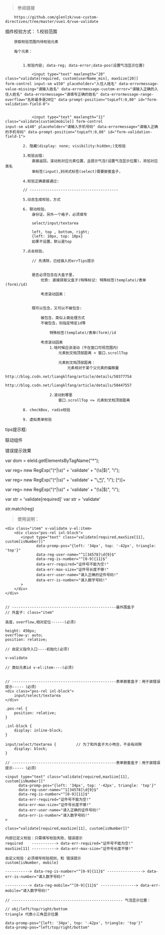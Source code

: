 
> 参阅链接

```
    https://github.com/glenlzk/vue-custom-directives/tree/master/vue1.0/vue-validate

```



插件校验方式：
	1.校验范围
		
		获取校验范围内待校验元素
		
		每个元素：
			

			1.校验内容; data-reg; data-error;data-pos(设置气泡显示位置)
				
				<input type="text" maxlength="20" class="validate[required, custom[userName_min], maxSize[20]]                         form-control input-sm w150" placeholder="入住人姓名" data-errormessage-value-missing="请输入姓名" data-errormessage-custom-error="请输入正确的入住人姓名" data-errormessage="请填写正确的姓名" data-errormessage-range-overflow="名称最多是20位" data-prompt-position="topLeft:0,80" id="form-validation-field-0">


				<input type="text" maxlength="11" class="validate[custom[mobile]] form-control                          input-sm w140" placeholder="请输入手机号码" data-errormessage="请输入正确的手机号码" data-prompt-position="topLeft:0,80" id="form-validation-field-1">

			2. 隐藏(display: none; visibility:hidden;)无校验

			3.校验出错: 
				直接返回，滚动到对应元素位置，且提示气泡(设置气泡显示位置)，添加对应类名
				单标签(input),封闭式标签(select)需要嵌套盒子，

			4.校验正确直接通过:
			
			// ---------------------------------------- 

			5.动态生成校验，方式

			6. 联动校验，
				身份证，另外一个格子，必须填写

				select/input/textarea

				left, top , bottom, right;
				{left: 10px, top: 10px}
				如果不设置，默认是top

			7.点击校验，

				// 先清除，已经插入的errTips提示


				是否必须包含在大盒子里，
					优势: 直接获取父盒子(特殊标记: 特殊标签(template)/表单(form)/id)

					考虑滚动因素：
						

				既可以包含，又可以不被包含: 

					被包含，类似上面处理方式
					不被包含，则指定特定id等

						特殊标签(template)/表单(form)/id

					考虑滚动因素
						1.啥时候应该滚动（不在窗口可视范围内）
							元素到文档顶部距离 < 窗口.scrollTop

							元素到文档顶部距离：
								元素相对于某个父元素的偏移量
								http://blog.csdn.net/liangklfang/article/details/50377754
								http://blog.csdn.net/liangklfang/article/details/50447557

						2.滚动到哪里
							窗口.scrollTop <= 元素到文档顶部距离

			8. checkBox, radio校验

			9. 虚拟表单校验


			



tips提示框:


联动组件


错误提示效果

var dom = eleId.getElementsByTagName("*");


var reg= new RegExp("(^|\\s)" + 'validate' + "(\\s|$)", "i");


var reg= new RegExp("(^|\\s)" + 'validate' + "\\[.*\\](\\s|$)", "i");
[^)]+

var reg= new RegExp("(^|\\s)" + 'validate' + "(\\s|$)", "i");


var str = 'validate[required]'
var str = 'validate'


str.match(reg)

> 使用说明：

```
<div class="item" v-validate v-el:item>
	<div class="pos-rel inl-block">
	   <input type="text" class="validate[required,maxSize[11], custom[isNumber]]"
	          data-promp-pos="{left: '34px', top: '-42px', triangle: 'top'}"
	          data-reg-user-name="^1[34578]\d{9}$"
	          data-reg-is-number="^[0-9]{11}$"
	          data-err-required="证件号不能为空!"
	          data-err-max-size="证件号长度不够!"
	          data-err-user-name="请入正确的证件号码!"
	          data-err-is-number="请入数字号码!"
	   >
	</div>
</div>


// -----------------------------------------------最外围盒子
// 外盒子: class="item"

高度，overflow,相对定位------(必须)

height: 450px;
overflow-y: auto;
position: relative;

// 自定义指令入口----初始化(必须)

v-validate

// 类似元素id v-el:item----(必须)


// -----------------------------------------------表单嵌套盒子：用于装错误提示-----（必须）
<div class="pos-rel inl-block">
	input/select/textarea
</div>

.pos-rel {
    position: relative;
}

.inl-block {
    display: inline-block;
}

input/select/textarea {			// 为了和外盒子大小吻合，不会有间隙
	display: block;
}

// -----------------------------------------------表单嵌套盒子：用于装错误提示-----（必须）

<input type="text" class="validate[required,maxSize[11], custom[isNumber]]"
      data-promp-pos="{left: '34px', top: '-42px', triangle: 'top'}"
      data-reg-user-name="^1[34578]\d{9}$"
      data-reg-is-number="^[0-9]{11}$"
      data-err-required="证件号不能为空!"
      data-err-max-size="证件号长度不够!"
      data-err-user-name="请入正确的证件号码!"
      data-err-is-number="请入数字号码!"
>

class="validate[required,maxSize[11], custom[isNumber]]"

内部已定义校验：只需填写校验失败，错误提示
required	-----------> data-err-required="证件号不能为空!"
maxSize[11] -----------> data-err-max-size="证件号长度不够!"

自定义校验：必须填写校验规则，和 错误提示
custom[isNumber, mobile]

-----------> data-reg-is-number="^[0-9]{11}$" ----------------> data-err-is-number="请入数字号码!"

-----------> data-reg-mobile="^[0-9]{11}$" ----------------> data-err-mobile="请入数字号码!"

// -------------------------------------------------- 气泡显示位置：

// obj/left/top/right/bottom
triangle 代表小三角显示位置

data-promp-pos="{left: '34px', top: '-42px', triangle: 'top'}"
data-promp-pos="left/top/right/bottom"





```